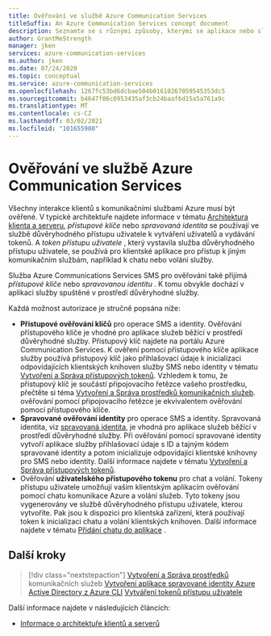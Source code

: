 ```yaml
---
title: Ověřování ve službě Azure Communication Services
titleSuffix: An Azure Communication Services concept document
description: Seznamte se s různými způsoby, kterými se aplikace nebo služba může ověřit pro komunikační služby.
author: GrantMeStrength
manager: jken
services: azure-communication-services
ms.author: jken
ms.date: 07/24/2020
ms.topic: conceptual
ms.service: azure-communication-services
ms.openlocfilehash: 1267fc53bd6dcbae504b01610267059545353dc5
ms.sourcegitcommit: b4647f06c0953435af3cb24baaf6d15a5a761a9c
ms.translationtype: MT
ms.contentlocale: cs-CZ
ms.lasthandoff: 03/02/2021
ms.locfileid: "101655900"
---
```

# <a name="authenticate-to-azure-communication-services"></a>Ověřování ve službě Azure Communication Services

Všechny interakce klientů s komunikačními službami Azure musí být ověřené. V typické architektuře najdete informace v tématu [Architektura klienta a serveru](./client-and-server-architecture.md), *přístupové klíče* nebo *spravovaná identita* se používají ve službě důvěryhodného přístupu uživatele k vytváření uživatelů a vydávání tokenů. A *token přístupu uživatele* , který vystavila služba důvěryhodného přístupu uživatele, se používá pro klientské aplikace pro přístup k jiným komunikačním službám, například k chatu nebo volání služby.

Služba Azure Communications Services SMS pro ověřování také přijímá *přístupové klíče* nebo *spravovanou identitu* . K tomu obvykle dochází v aplikaci služby spuštěné v prostředí důvěryhodné služby.

Každá možnost autorizace je stručně popsána níže:

- **Přístupové ověřování klíčů** pro operace SMS a identity. Ověřování přístupového klíče je vhodné pro aplikace služeb běžící v prostředí důvěryhodné služby. Přístupový klíč najdete na portálu Azure Communication Services. K ověření pomocí přístupového klíče aplikace služby používá přístupový klíč jako přihlašovací údaje k inicializaci odpovídajících klientských knihoven služby SMS nebo identity v tématu [Vytvoření a Správa přístupových tokenů](../quickstarts/access-tokens.md). Vzhledem k tomu, že přístupový klíč je součástí připojovacího řetězce vašeho prostředku, přečtěte si téma [Vytvoření a Správa prostředků komunikačních služeb](../quickstarts/create-communication-resource.md). ověřování pomocí připojovacího řetězce je ekvivalentem ověřování pomocí přístupového klíče.
- **Spravované ověřování identity** pro operace SMS a identity. Spravovaná identita, viz [spravovaná identita](../quickstarts/managed-identity.md), je vhodná pro aplikace služeb běžící v prostředí důvěryhodné služby. Při ověřování pomocí spravované identity vytvoří aplikace služby přihlašovací údaje s ID a tajným kódem spravované identity a potom inicializuje odpovídající klientské knihovny pro SMS nebo identity. Další informace najdete v tématu [Vytvoření a Správa přístupových tokenů](../quickstarts/access-tokens.md).
- Ověřování **uživatelského přístupového tokenu** pro chat a volání. Tokeny přístupu uživatele umožňují vašim klientským aplikacím ověřování pomocí chatu komunikace Azure a volání služeb. Tyto tokeny jsou vygenerovány ve službě důvěryhodného přístupu uživatele, kterou vytvoříte. Pak jsou k dispozici pro klientská zařízení, která používají token k inicializaci chatu a volání klientských knihoven. Další informace najdete v tématu [Přidání chatu do aplikace](../quickstarts/chat/get-started.md) .

## <a name="next-steps"></a>Další kroky

> [!div class="nextstepaction"]
> [Vytvoření a Správa prostředků](../quickstarts/create-communication-resource.md) 
>  komunikačních služeb [Vytvoření aplikace spravované identity Azure Active Directory z Azure CLI](../quickstarts/managed-identity-from-cli.md) 
>  [Vytváření tokenů přístupu uživatele](../quickstarts/access-tokens.md)

Další informace najdete v následujících článcích:
- [Informace o architektuře klientů a serverů](../concepts/client-and-server-architecture.md)
